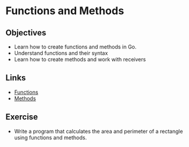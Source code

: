 # Functions and Methods

## Objectives
 - Learn how to create functions and methods in Go.
 - Understand functions and their syntax
 - Learn how to create methods and work with receivers

## Links
 - [Functions](https://gobyexample.com/functions)
 - [Methods](https://gobyexample.com/methods)

## Exercise
 - Write a program that calculates the area and perimeter of a rectangle using functions and methods.